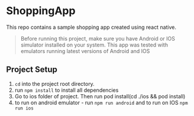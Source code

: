# ShoppingApp

This repo contains a sample shopping app created using react native.

> Before running this project, make sure you have Android or IOS simulator installed on your system.
> This app was tested with emulators running latest versions of Android and IOS

## Project Setup

1. `cd` into the project root directory.
2. run `npm install` to install all dependencies
3. Go to ios folder of project. Then run pod install(cd ./ios && pod install)
4. to run on android emulator - run `npm run android` and to run on IOS `npm run ios`
